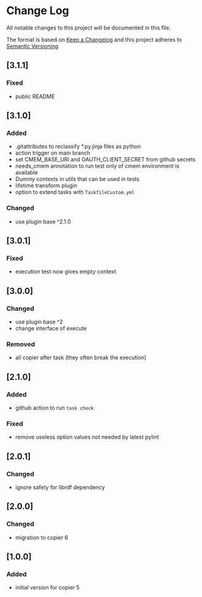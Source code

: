 # Change Log

All notable changes to this project will be documented in this file.

The format is based on [Keep a Changelog](http://keepachangelog.com/) and this project adheres to [Semantic Versioning](https://semver.org/)

## [3.1.1]

### Fixed

- public README

## [3.1.0]

### Added

- .gitattributes to reclassify *.py.jinja files as python
- action trigger on main branch
- set CMEM_BASE_URI and OAUTH_CLIENT_SECRET from github secrets
- needs_cmem annotation to run test only of cmem environment is available
- Dummy contexts in utils that can be used in tests
- lifetime transform plugin
- option to extend tasks with `TaskfileCustom.yml`

### Changed

- use plugin base ^2.1.0

## [3.0.1]

### Fixed

- execution test now gives empty context

## [3.0.0]

### Changed

- use plugin base ^2
- change interface of execute

### Removed

- all copier after task (they often break the execution)

## [2.1.0]

### Added

- github action to run `task check`

### Fixed

- remove useless option values not needed by latest pylint

## [2.0.1]

### Changed

- ignore safety for librdf dependency

## [2.0.0]

### Changed

- migration to copier 6

## [1.0.0]

### Added

- initial version for copier 5

